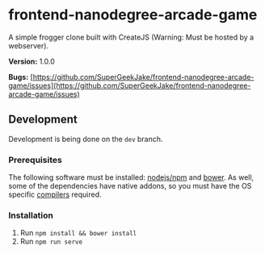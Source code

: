 # frontend-nanodegree-arcade-game

A simple frogger clone built with CreateJS (Warning: Must be hosted by a webserver).

**Version:** 1.0.0

**Bugs:** [https://github.com/SuperGeekJake/frontend-nanodegree-arcade-game/issues](https://github.com/SuperGeekJake/frontend-nanodegree-arcade-game/issues)


## Development

Development is being done on the `dev` branch.

### Prerequisites

The following software must be installed: [nodejs/npm](https://nodejs.org/en/download/) and [bower](http://bower.io/). As well, some of the dependencies have native addons, so you must have the OS specific [compilers](https://github.com/nodejs/node-gyp#installation) required.

### Installation

1.  Run `npm install && bower install`
2.  Run `npm run serve`
